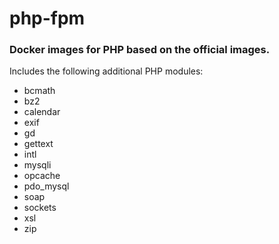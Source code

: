 # php-fpm
### Docker images for PHP based on the official images.
Includes the following additional PHP modules: 
- bcmath
- bz2
- calendar
- exif
- gd
- gettext
- intl
- mysqli
- opcache
- pdo_mysql
- soap
- sockets
- xsl
- zip
